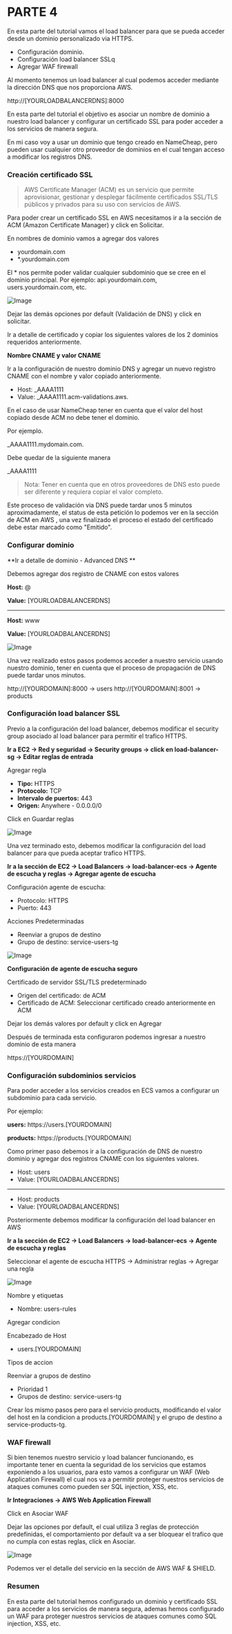 
# PARTE 4

En esta parte del tutorial vamos el load balancer para que se pueda acceder desde un dominio personalizado via HTTPS.


- Configuración dominio.
- Configuración load balancer SSLq
- Agregar WAF firewall

Al momento tenemos un load balancer al cual podemos acceder mediante la dirección DNS que nos proporciona AWS.


http://[YOURLOADBALANCERDNS]:8000


En esta parte del tutorial el objetivo es asociar un nombre de dominio a nuestro load balancer y configurar un certificado SSL para poder acceder a los servicios de manera segura.

En mi caso voy a usar un dominio que tengo creado en NameCheap,  pero pueden usar cualquier otro proveedor de dominios en el cual tengan acceso a modificar los registros DNS.

### Creación certificado SSL    

> AWS Certificate Manager (ACM) es un servicio que permite aprovisionar, gestionar y desplegar fácilmente certificados SSL/TLS públicos y privados para su uso con servicios de AWS.


Para poder crear un certificado SSL en AWS necesitamos ir a la sección de ACM (Amazon Certificate Manager) y click en Solicitar.

En nombres de dominio vamos a agregar dos valores

- yourdomain.com
- *.yourdomain.com

El * nos permite poder validar cualquier subdominio que se cree en el dominio principal.
Por ejemplo: api.yourdomain.com, users.yourdomain.com, etc.

![Image](images/acm-create.png)

Dejar las demás opciones por default (Validación de DNS) y click en solicitar.

Ir a detalle de certificado y copiar los siguientes valores de los 2 dominios requeridos anteriormente.

**Nombre CNAME y valor CNAME**

Ir a la configuración de nuestro dominio DNS y agregar un nuevo registro CNAME con el nombre y valor copiado anteriormente.

- Host: _AAAA1111
- Value: _AAAA1111.acm-validations.aws.

En el caso de usar NameCheap tener en cuenta que el valor del host copiado desde ACM no debe tener el dominio.

Por ejemplo.

_AAAA1111.mydomain.com.

Debe quedar de la siguiente manera

_AAAA1111

> Nota: Tener en cuenta que en otros proveedores de DNS esto puede ser diferente y requiera copiar el valor completo.


Este proceso de validación via DNS puede tardar unos 5 minutos aproximadamente, el status de esta petición lo podemos ver en la sección de ACM en AWS , una vez finalizado el proceso el estado del certificado debe estar marcado como "Emitido".


### Configurar dominio

**Ir a detalle de dominio - Advanced DNS **

Debemos agregar dos registro de CNAME con estos valores

**Host:** @ 

**Value:** [YOURLOADBALANCERDNS]

--- 

**Host:** www

**Value:** [YOURLOADBALANCERDNS]

![Image](images/dns-cname.png)


Una vez realizado estos pasos podemos acceder a nuestro servicio usando nuestro dominio, tener en cuenta que el proceso de propagación de DNS puede tardar unos minutos.

http://[YOURDOMAIN]:8000 -> users
http://[YOURDOMAIN]:8001 -> products


### Configuración load balancer SSL

Previo a la configuración del load balancer,  debemos modificar el security group asociado al load balancer para permitir el trafico HTTPS.

**Ir a EC2 -> Red y seguridad -> Security groups -> click en load-balancer-sg -> Editar reglas de entrada**

Agregar regla 

- **Tipo:** HTTPS
- **Protocolo:** TCP
- **Intervalo de puertos:** 443
- **Origen:**  Anywhere - 0.0.0.0/0

Click en Guardar reglas

![Image](images/sg-https.png)


Una vez terminado esto, debemos modificar la configuración del load balancer para que pueda aceptar trafico HTTPS.

**Ir a la sección de EC2 -> Load Balancers -> load-balancer-ecs -> Agente de escucha y reglas -> Agregar agente de escucha**

Configuración agente de escucha:
- Protocolo: HTTPS
- Puerto: 443

Acciones Predeterminadas

- Reenviar a grupos de destino
- Grupo de destino: service-users-tg


![Image](images/lb-ssl.png)


**Configuración de agente de escucha seguro**

Certificado de servidor SSL/TLS predeterminado

- Origen del certificado: de ACM
- Certificado de ACM: Seleccionar certificado creado anteriormente en ACM

Dejar los demás valores por default y click en Agregar

Después de terminada esta configuraron podemos ingresar a nuestro dominio de esta manera

https://[YOURDOMAIN]

### Configuración subdominios servicios

Para poder acceder a los servicios creados en ECS vamos a configurar un subdominio para cada servicio.

Por ejemplo:

**users:** https://users.[YOURDOMAIN]

**products:** https://products.[YOURDOMAIN]

Como primer paso debemos ir a la configuración de DNS de nuestro dominio y agregar dos registros CNAME con los siguientes valores.

- Host: users
- Value: [YOURLOADBALANCERDNS]

---

- Host: products
- Value: [YOURLOADBALANCERDNS]

Posteriormente debemos modificar la configuración del load balancer en AWS

**Ir a la sección de EC2 -> Load Balancers -> load-balancer-ecs -> Agente de escucha y reglas**

Seleccionar el agente de escucha HTTPS -> Administrar reglas -> Agregar una regla

![Image](images/lb-rules.png)

Nombre y etiquetas  

- Nombre: users-rules

Agregar condicion

Encabezado de Host

- users.[YOURDOMAIN]	

Tipos de accion 

Reenviar a grupos de destino

- Prioridad 1
- Grupos de destino: service-users-tg



Crear los mismo pasos pero para el servicio products, modificando el valor del host en la condicion a products.[YOURDOMAIN] y el grupo de destino a service-products-tg.


### WAF firewall

Si bien tenemos nuestro servicio y load balancer funcionando, es importante tener en cuenta la seguridad de los servicios que estamos exponiendo a los usuarios, para esto vamos a configurar un WAF (Web Application Firewall) el cual nos va a permitir proteger nuestros servicios de ataques comunes como pueden ser SQL injection, XSS, etc.

**Ir Integraciones -> AWS Web Application Firewall**

Click en Asociar WAF

Dejar las opciones por default, el cual utiliza 3 reglas de protección predefinidas,  el comportamiento por default va a ser bloquear el trafico que no cumpla con estas reglas,  click en Asociar.

![Image](images/waf.png)

Podemos ver el detalle del servicio en la sección de AWS WAF & SHIELD.


### Resumen

En esta parte del tutorial hemos configurado un dominio y certificado SSL para acceder a los servicios de manera segura, ademas hemos configurado un WAF para proteger nuestros servicios de ataques comunes como SQL injection, XSS, etc.



